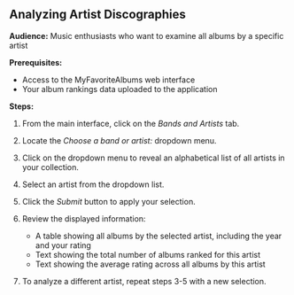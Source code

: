 ## Analyzing Artist Discographies

**Audience:** Music enthusiasts who want to examine all albums by a specific artist

**Prerequisites:**

- Access to the MyFavoriteAlbums web interface
- Your album rankings data uploaded to the application

**Steps:**

1. From the main interface, click on the _Bands and Artists_ tab.

2. Locate the _Choose a band or artist:_ dropdown menu.

3. Click on the dropdown menu to reveal an alphabetical list of all artists in your collection.

4. Select an artist from the dropdown list.

5. Click the _Submit_ button to apply your selection.

6. Review the displayed information:

   - A table showing all albums by the selected artist, including the year and your rating
   - Text showing the total number of albums ranked for this artist
   - Text showing the average rating across all albums by this artist

7. To analyze a different artist, repeat steps 3-5 with a new selection.
